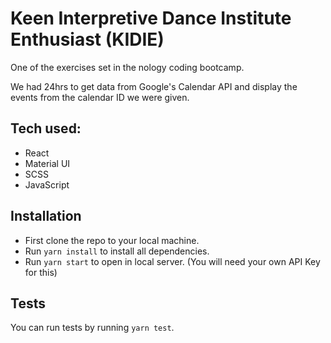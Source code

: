 # Keen Interpretive Dance Institute Enthusiast (KIDIE)

One of the exercises set in the nology coding bootcamp.

We had 24hrs to get data from Google's Calendar API and display the events from the calendar ID we were given.

## Tech used:
- React
- Material UI
- SCSS
- JavaScript

## Installation

 - First clone the repo to your local machine.
 - Run `yarn install` to install all dependencies.
 - Run `yarn start` to open in local server. (You will need your own API Key for this)

## Tests

You can run tests by running `yarn test`.
